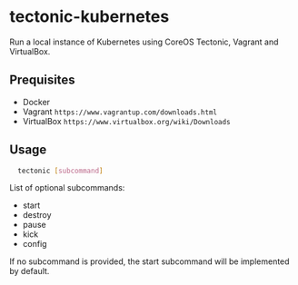 # tectonic-kubernetes

Run a local instance of Kubernetes using CoreOS Tectonic, Vagrant and VirtualBox.

## Prequisites

- Docker
- Vagrant `https://www.vagrantup.com/downloads.html`
- VirtualBox `https://www.virtualbox.org/wiki/Downloads`

## Usage

```sh
  tectonic [subcommand]
```

List of optional subcommands:

- start
- destroy
- pause
- kick
- config

If no subcommand is provided, the start subcommand will be implemented
by default.